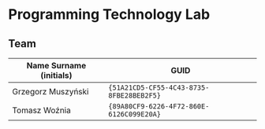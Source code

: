 # Programming Technology Lab

## Team

| Name Surname (initials) | GUID                                     |
| ----------------------- | ---------------------------------------- |
| Grzegorz Muszyński      | `{51A21CD5-CF55-4C43-8735-8FBE28BEB2F5}` |
| Tomasz Woźnia           | `{89A80CF9-6226-4F72-860E-6126C099E20A}` |
